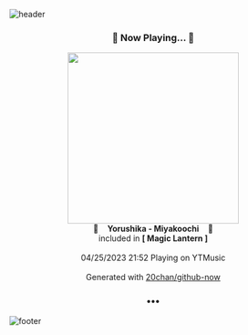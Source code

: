 ![header](https://capsule-render.vercel.app/api?type=wave&height=170&section=header&fontColor=090707&fontAlignX=45&fontAlignY=65&fontSize=100)

<h3 align="center">🎵 Now Playing... 🎵</h3>
<p align="center">
  <a href="https://music.youtube.com/watch?v=XKe03_eCtyg">
    <img width="300" src="https://lh3.googleusercontent.com/-Pcy2xv0wC_KU3I2HLBtMYRUYR4aAhrQj0wl3X0ax0NPoJAc1cqV-dgksHSx9gYl86SB0yxiiirevjhn">
  </a>
  <br>
  🎵&nbsp&nbsp&nbsp <b>Yorushika - Miyakoochi</b> &nbsp&nbsp&nbsp🎵
  <br>
  included in <b>[ Magic Lantern ]</b>
  
  <br />
  <br />
  04/25/2023 21:52 Playing on YTMusic
  <br />
  <br />
  Generated with <a href="https://github.com/20chan/github-now">20chan/github-now</a>
</p>

<h3 align="center">•••</h3>

![footer](https://capsule-render.vercel.app/api?type=wave&height=150&section=footer)
